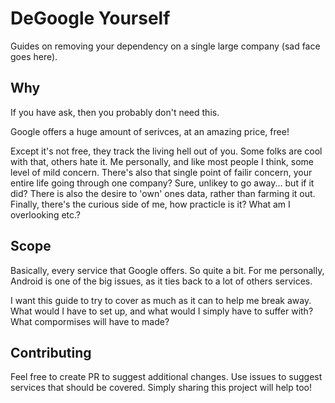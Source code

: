 # DeGoogle Yourself
Guides on removing your dependency on a single large company (sad face goes here).

## Why

If you have ask, then you probably don't need this.

Google offers a huge amount of serivces, at an amazing price, free! 

Except it's not free, they track the living hell out of you. Some folks are cool with that, others hate it. Me personally, and like most people I think, some level of mild concern. There's also that single point of failir concern, your entire life going through one company? Sure, unlikey to go away... but if it did? There is also the desire to 'own' ones data, rather than farming it out. Finally, there's the curious side of me, how practicle is it? What am I overlooking etc.?

## Scope

Basically, every service that Google offers. So quite a bit. For me personally, Android is one of the big issues, as it ties back to a lot of others services.

I want this guide to try to cover as much as it can to help me break away. What would I have to set up, and what would I simply have to suffer with? What compormises will have to made?

## Contributing

Feel free to create PR to suggest additional changes. Use issues to suggest services that should be covered. Simply sharing this project will help too!
